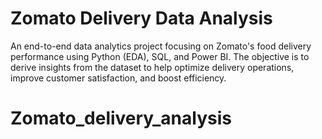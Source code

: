 #  Zomato Delivery Data Analysis

An end-to-end data analytics project focusing on Zomato's food delivery performance using Python (EDA), SQL, and Power BI. The objective is to derive insights from the dataset to help optimize delivery operations, improve customer satisfaction, and boost efficiency.

# Zomato_delivery_analysis
